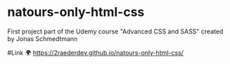 # natours-only-html-css
First project part of the Udemy course "Advanced CSS and SASS" created by Jonas Schmedtmann

#Link :earth_africa:
https://2raederdev.github.io/natours-only-html-css/
